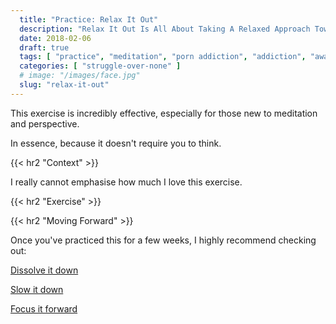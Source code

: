```yaml
---
  title: "Practice: Relax It Out"
  description: "Relax It Out Is All About Taking A Relaxed Approach Towards Dealing With Life. It Is An Incredibly Effective Way To Dissolve Our Feelings And Emotions."
  date: 2018-02-06
  draft: true
  tags: [ "practice", "meditation", "porn addiction", "addiction", "awareness", "awareness exercises", "perspective", "nofap", "neverfap", "neverfap deluxe" ]
  categories: [ "struggle-over-none" ]
  # image: "/images/face.jpg"
  slug: "relax-it-out"
---
```


This exercise is incredibly effective, especially for those new to meditation and perspective.

In essence, because it doesn't require you to think.


{{< hr2 "Context" >}}


I really cannot emphasise how much I love this exercise.


{{< hr2 "Exercise" >}}



{{< hr2 "Moving Forward" >}}



Once you've practiced this for a few weeks, I highly recommend checking out: 

<a class="link" href="/articles/dissolve-it-down">Dissolve it down</a>

<a class="link" href="/articles/slow-it-down">Slow it down</a>

<a class="link" href="/articles/focus-it-forward">Focus it forward</a>

<!-- 
{{< hr2 "Additional Resources" >}}  -->

<!-- maybe link to other  -->

